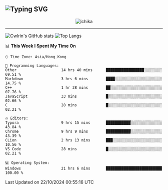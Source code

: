 ![Typing SVG](https://readme-typing-svg.demolab.com?font=Jost&size=24&pause=1000&color=7799EE&vCenter=true&multiline=true&random=false&width=435&height=100&lines=Hi+there;I'm+Sakurakouji+Nanaha;You+can+also+tell+me+Cwlrin%E2%98%86)
---
<p align="center">
  <img src="https://image.cwlrin.wiki/images/2024/06/17/Happy-Birthday2023---.png" alt="ichika" border="0" />
</p>

---
![Cwlrin's GitHub stats](https://github-readme-stats.vercel.app/api?username=cwlrin&show_icons=true&theme=buefy)
![Top Langs](https://github-readme-stats.vercel.app/api/top-langs/?username=cwlrin&layout=compact&hide=html,css)

<!--START_SECTION:waka-->
📊 **This Week I Spent My Time On** 

```text
🕑︎ Time Zone: Asia/Hong_Kong

💬 Programming Languages: 
Other                    14 hrs 40 mins      █████████████████░░░░░░░░   69.51 % 
Markdown                 3 hrs 6 mins        ████░░░░░░░░░░░░░░░░░░░░░   14.75 % 
C++                      1 hr 38 mins        ██░░░░░░░░░░░░░░░░░░░░░░░   07.76 % 
JavaScript               33 mins             █░░░░░░░░░░░░░░░░░░░░░░░░   02.66 % 
C                        28 mins             █░░░░░░░░░░░░░░░░░░░░░░░░   02.21 % 

🔥 Editors: 
Typora                   9 hrs 15 mins       ███████████░░░░░░░░░░░░░░   43.84 % 
Chrome                   9 hrs 9 mins        ███████████░░░░░░░░░░░░░░   43.39 % 
CLion                    2 hrs 13 mins       ███░░░░░░░░░░░░░░░░░░░░░░   10.56 % 
VS Code                  28 mins             █░░░░░░░░░░░░░░░░░░░░░░░░   02.21 % 

💻 Operating System: 
Windows                  21 hrs 6 mins       █████████████████████████   100.00 % 
```


 Last Updated on 22/10/2024 00:55:16 UTC
<!--END_SECTION:waka-->
